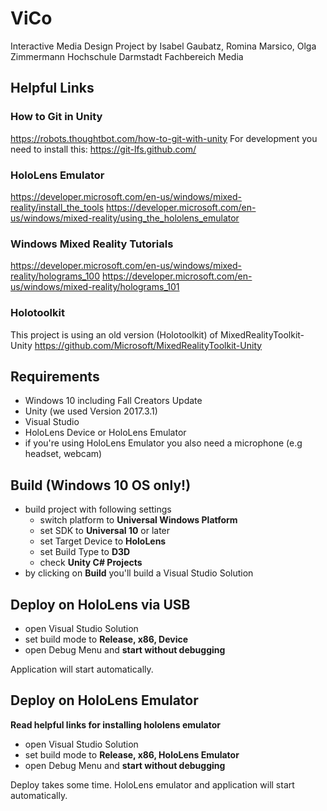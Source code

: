 # ViCo
Interactive Media Design Project by Isabel Gaubatz, Romina Marsico, Olga Zimmermann
Hochschule Darmstadt
Fachbereich Media </br>

## Helpful Links

### How to Git in Unity

https://robots.thoughtbot.com/how-to-git-with-unity
For development you need to install this: https://git-lfs.github.com/ </br>

### HoloLens Emulator

https://developer.microsoft.com/en-us/windows/mixed-reality/install_the_tools
https://developer.microsoft.com/en-us/windows/mixed-reality/using_the_hololens_emulator </br>

### Windows Mixed Reality Tutorials

https://developer.microsoft.com/en-us/windows/mixed-reality/holograms_100
https://developer.microsoft.com/en-us/windows/mixed-reality/holograms_101 </br>

### Holotoolkit

This project is using an old version (Holotoolkit) of MixedRealityToolkit-Unity
https://github.com/Microsoft/MixedRealityToolkit-Unity

## Requirements

- Windows 10 including Fall Creators Update
- Unity (we used Version 2017.3.1)
- Visual Studio
- HoloLens Device or HoloLens Emulator
- if you're using HoloLens Emulator you also need a microphone (e.g headset, webcam)

## Build (Windows 10 OS only!)

- build project with following settings
	- switch platform to **Universal Windows Platform**
	- set SDK to **Universal 10** or later
	- set Target Device to **HoloLens**
	- set Build Type to **D3D**
	- check **Unity C# Projects**
- by clicking on **Build** you'll build a Visual Studio Solution

## Deploy on HoloLens via USB

- open Visual Studio Solution
- set build mode to **Release, x86, Device**
- open Debug Menu and **start without debugging**

Application will start automatically.

## Deploy on HoloLens Emulator 

**Read helpful links for installing hololens emulator**

- open Visual Studio Solution
- set build mode to **Release, x86, HoloLens Emulator**
- open Debug Menu and **start without debugging**

Deploy takes some time. HoloLens emulator and application will start automatically.

